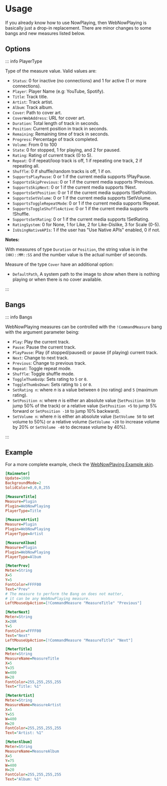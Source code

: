 # Usage

If you already know how to use NowPlaying, then WebNowPlaying is basically just a drop-in replacement. There are minor changes to some bangs and new measures listed below.

## Options

::: info PlayerType

Type of the measure value. Valid values are:

- `Status`: 0 for inactive (no connections) and 1 for active (1 or more connections).
- `Player`: Player Name (e.g: YouTube, Spotify).
- `Title`: Track title.
- `Artist`: Track artist.
- `Album`: Track album.
- `Cover`: Path to cover art.
- `CoverWebAddress`: URL for cover art.
- `Duration`: Total length of track in seconds.
- `Position`: Current position in track in seconds.
- `Remaining`: Remaining time of track in seconds.
- `Progress`: Percentage of track completed.
- `Volume`: From 0 to 100
- `State`: 0 for stopped, 1 for playing, and 2 for paused.
- `Rating`: Rating of current track (0 to 5).
- `Repeat`: 0 if repeat/loop track is off, 1 if repeating one track, 2 if repeating all.
- `Shuffle`: 0 if shuffle/random tracks is off, 1 if on.
- `SupportsPlayPause`: 0 or 1 if the current media supports !PlayPause.
- `SupportsSkipPrevious`: 0 or 1 if the current media supports !Previous.
- `SupportsSkipNext`: 0 or 1 if the current media supports !Next.
- `SupportsSetPosition`: 0 or 1 if the current media supports !SetPosition.
- `SupportsSetVolume`: 0 or 1 if the current media supports !SetVolume.
- `SupportsToggleRepeatMode`: 0 or 1 if the current media supports !Repeat.
- `SupportsToggleShuffleActive`: 0 or 1 if the current media supports !Shuffle.
- `SupportsSetRating`: 0 or 1 if the current media supports !SetRating.
- `RatingSystem`: 0 for None, 1 for Like, 2 for Like-Dislike, 3 for Scale (0-5).
- `IsUsingNativeAPIs`: 1 if the user has "Use Native APIs" enabled, 0 if not.

**Notes:**

With measures of type `Duration` or `Position`, the string value is in the `(HH)::MM::SS` and the number value is the actual number of seconds.

Measure of the type `Cover` have an additional option:

- `DefaultPath`, A system path to the image to show when there is nothing playing or when there is no cover available.

:::

## Bangs

::: info Bangs

WebNowPlaying measures can be controlled with the `!CommandMeasure` bang with the argument parameter being:

- `Play`: Play the current track.
- `Pause`: Pause the current track.
- `PlayPause`: Play (if stopped/paused) or pause (if playing) current track.
- `Next`: Change to next track.
- `Previous`: Change to previous track.
- `Repeat`: Toggle repeat mode.
- `Shuffle`: Toggle shuffle mode.
- `ToggleThumbsUp`: Sets rating to `5` or `0`.
- `ToggleThumbsDown`: Sets rating to `1` or `0`.
- `SetRating n`: where _n_ is a value between `0` (no rating) and `5` (maximum rating).
- `SetPosition n`: where _n_ is either an absolute value (`SetPosition 50` to jump 50% of the track) or a relative value (`SetPosition +5` to jump 5% forward or `SetPosition -10` to jump 10% backward).
- `SetVolume n`: where _n_ is either an absolute value (`SetVolume 50` to set volume to 50%) or a relative volume (`SetVolume +20` to increase volume by 20% or `SetVolume -40` to decrease volume by 40%).

:::

## Example

For a more complete example, check the [WebNowPlaying Example skin](https://github.com/keifufu/WebNowPlaying-Redux-Rainmeter/blob/main/ExampleSkin/Example.ini).

```ini
[Rainmeter]
Update=1000
BackgroundMode=2
SolidColor=0,0,0,255

[MeasureTitle]
Measure=Plugin
Plugin=WebNowPlaying
PlayerType=Title

[MeasureArtist]
Measure=Plugin
Plugin=WebNowPlaying
PlayerType=Artist

[MeasureAlbum]
Measure=Plugin
Plugin=WebNowPlaying
PlayerType=Album

[MeterPrev]
Meter=String
X=5
Y=5
FontColor=FFFF00
Text="Prev"
# The measure to perform the Bang on does not matter,
# it can be any WebNowPlaying measure.
LeftMouseUpAction=[!CommandMeasure "MeasureTitle" "Previous"]

[MeterNext]
Meter=String
X=20R
Y=5
FontColor=FFFF00
Text="Next"
LeftMouseUpAction=[!CommandMeasure "MeasureTitle" "Next"]

[MeterTitle]
Meter=String
MeasureName=MeasureTitle
X=5
Y=35
W=400
H=20
FontColor=255,255,255,255
Text="Title: %1"

[MeterArtist]
Meter=String
MeasureName=MeasureArtist
X=5
Y=55
W=400
H=20
FontColor=255,255,255,255
Text="Artist: %1"

[MeterAlbum]
Meter=String
MeasureName=MeasureAlbum
X=5
Y=75
W=400
H=20
FontColor=255,255,255,255
Text="Album: %1"
```
